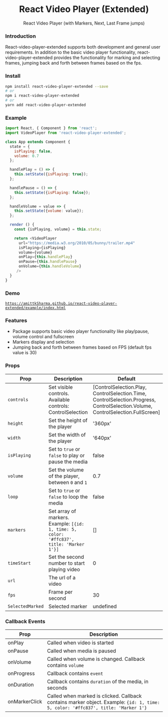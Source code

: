 <h1 align='center'>
  React Video Player (Extended)
</h1>

<p align='center'>
  React Video Player (with Markers, Next, Last Frame jumps)
</p>

### Introduction

React-video-player-extended supports both development and general user requirements. In addition to the basic video player functionality, react-video-player-extended provides the functionality for marking and selecting frames, jumping back and forth between frames based on the fps.

### Install

```bash
npm install react-video-player-extended --save
# or
npm i react-video-player-extended
# or
yarn add react-video-player-extended
```

### Example

```js
import React, { Component } from 'react';
import VideoPlayer from 'react-video-player-extended';

class App extends Component {
  state = {
    isPlaying: false,
    volume: 0.7
  };

  handlePlay = () => {
    this.setState({isPlaying: true});
  };

  handlePause = () => {
    this.setState({isPlaying: false});
  };

  handleVolume = value => {
    this.setState({volume: value});
  };

  render () {
    const {isPlaying, volume} = this.state;

    return <VideoPlayer
      url="https://media.w3.org/2010/05/bunny/trailer.mp4"
      isPlaying={isPlaying}
      volume={volume}
      onPlay={this.handlePlay}
      onPause={this.handlePause}
      onVolume={this.handleVolume}
     />
  }
}
```

### Demo

[`https://amittkSharma.github.io/react-video-player-extended/example/index.html`](https://amittkSharma.github.io/react-video-player-extended/example/index.html)

### Features

- Package supports basic video player functionality like play/pause, volume control and fullscreen
- Markers display and selection
- Jumping back and forth between frames based on FPS (default fps value is 30)

### Props

Prop | Description | Default
---- | ----------- | -------
`controls` | Set visible controls. Available controls: ControlSelection | [ControlSelection.Play, ControlSelection.Time, ControlSelection.Progress, ControlSelection.Volume, ControlSelection.FullScreen]
`height` | Set the height of the player | '360px'
`width` | Set the width of the player | '640px'
`isPlaying` | Set to `true` or `false` to play or pause the media | false
`volume` | Set the volume of the player, between `0` and `1` | 0.7
`loop` | Set to `true` or `false` to loop the media | false
`markers` | Set array of markers. Example: `[{id: 1, time: 5, color: '#ffc837', title: 'Marker 1'}]` | []
`timeStart` | Set the second number to start playing video | 0
`url` | The url of a video |
`fps` | Frame per second | 30
`SelectedMarked` | Selected marker | undefined

### Callback Events

Prop | Description
---- | -----------
onPlay | Called when video is started
onPause | Called when media is paused
onVolume | Called when volume is changed. Callback contains `volume`
onProgress | Callback contains `event`
onDuration | Callback contains `duration` of the media, in seconds
onMarkerClick | Called when marked is clicked. Callback contains marker object. Example: `{id: 1, time: 5, color: '#ffc837', title: 'Marker 1'}`
